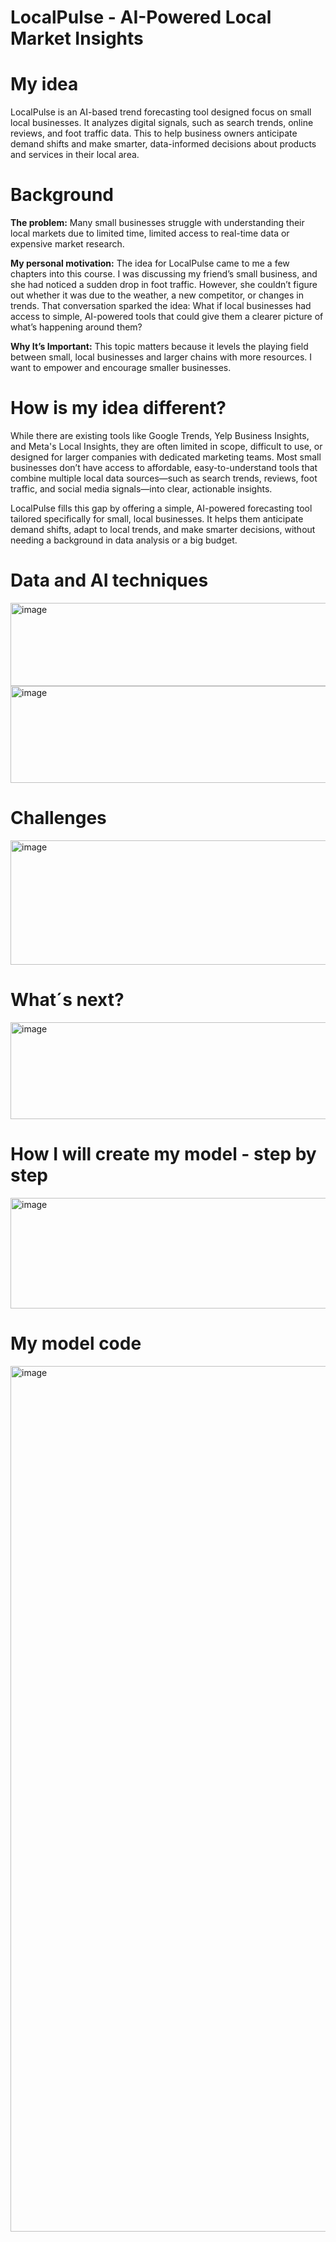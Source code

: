 # **LocalPulse - AI-Powered Local Market Insights**

# My idea 
LocalPulse is an AI-based trend forecasting tool designed focus on small local businesses. It analyzes digital signals, such as search trends, online reviews, and foot traffic data. This to help business owners anticipate demand shifts and make smarter, data-informed decisions about products and services in their local area.

# Background
**The problem:** Many small businesses struggle with understanding their local markets due to limited time, limited access to real-time data or expensive market research.

**My personal motivation:** The idea for LocalPulse came to me a few chapters into this course. I was discussing my friend’s small business, and she had noticed a sudden drop in foot traffic. However, she couldn’t figure out whether it was due to the weather, a new competitor, or changes in trends. That conversation sparked the idea: What if local businesses had access to simple, AI-powered tools that could give them a clearer picture of what’s happening around them?
	
**Why It’s Important:** This topic matters because it levels the playing field between small, local businesses and larger chains with more resources. I want to empower and encourage smaller businesses.

# How is my idea different?
While there are existing tools like Google Trends, Yelp Business Insights, and Meta's Local Insights, they are often limited in scope, difficult to use, or designed for larger companies with dedicated marketing teams. Most small businesses don’t have access to affordable, easy-to-understand tools that combine multiple local data sources—such as search trends, reviews, foot traffic, and social media signals—into clear, actionable insights.
	
LocalPulse fills this gap by offering a simple, AI-powered forecasting tool tailored specifically for small, local businesses. It helps them anticipate demand shifts, adapt to local trends, and make smarter decisions, without needing a background in data analysis or a big budget.

# Data and AI techniques 
<img width="858" height="133" alt="image" src="https://github.com/user-attachments/assets/992085b0-ba81-476a-b064-55d2c555c09b" />
<img width="674" height="155" alt="image" src="https://github.com/user-attachments/assets/93da2ceb-ef23-47f3-919e-425d4fce0818" />

# Challenges
<img width="989" height="199" alt="image" src="https://github.com/user-attachments/assets/6de4c329-fe17-4aa3-ad18-abe73fc4cfaa" />

# What´s next?
<img width="974" height="155" alt="image" src="https://github.com/user-attachments/assets/c98f5f9d-0708-4e00-9655-61329c7a7591" />

# How I will create my model - step by step 
<img width="942" height="177" alt="image" src="https://github.com/user-attachments/assets/4bdab310-83c4-4e7e-9bb8-3199da7d8bf6" />


# My model code
<img width="1008" height="1385" alt="image" src="https://github.com/user-attachments/assets/c9a74f1f-9de5-49d7-9eea-565dfe618bcc" />

